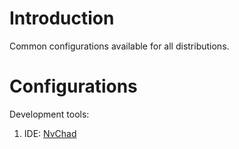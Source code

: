# Introduction

Common configurations available for all distributions.

# Configurations

Development tools:

1. IDE: [NvChad](https://nvchad.com)
